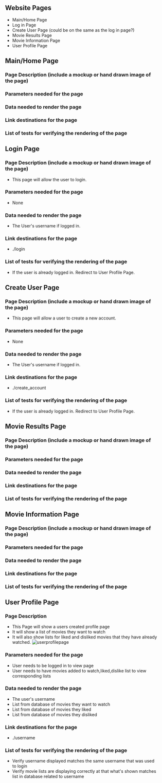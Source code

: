 ## Website Pages
  * Main/Home Page
  * Log in Page
  * Create User Page (could be on the same as the log in page?)
  * Movie Results Page
  * Movie Information Page
  * User Profile Page
  
## Main/Home Page
### Page Description (include a mockup or hand drawn image of the page)
### Parameters needed for the page
### Data needed to render the page
### Link destinations for the page
### List of tests for verifying the rendering of the page

## Login Page
### Page Description (include a mockup or hand drawn image of the page)
* This page will allow the user to login. 
### Parameters needed for the page
* None
### Data needed to render the page
* The User's username if logged in.
### Link destinations for the page
* ./login
### List of tests for verifying the rendering of the page
* If the user is already logged in. Redirect to User Profile Page. 

## Create User Page
### Page Description (include a mockup or hand drawn image of the page)
* This page will allow a user to create a new account. 
### Parameters needed for the page
* None
### Data needed to render the page
* The User's username if logged in.
### Link destinations for the page
* ./create_account
### List of tests for verifying the rendering of the page
* If the user is already logged in. Redirect to User Profile Page. 

## Movie Results Page
### Page Description (include a mockup or hand drawn image of the page)
### Parameters needed for the page
### Data needed to render the page
### Link destinations for the page
### List of tests for verifying the rendering of the page

## Movie Information Page
### Page Description (include a mockup or hand drawn image of the page)
### Parameters needed for the page
### Data needed to render the page
### Link destinations for the page
### List of tests for verifying the rendering of the page

## User Profile Page
### Page Description 
* This Page will show a users created profile page
* It will show a list of movies they want to watch
* It will also show lists for liked and disliked movies that they have already watched.
![userprofilepage](https://user-images.githubusercontent.com/83556347/225323812-d054b6fe-8a81-4f4c-8ab0-d0bdd4c53933.png)
### Parameters needed for the page
* User needs to be logged in to view page
* User needs to have movies added to watch,liked,dislike list to view corresponding lists
### Data needed to render the page
* The user's username
* List from database of movies they want to watch
* List from database of movies they liked
* List from database of movies they disliked
### Link destinations for the page
* ./username
### List of tests for verifying the rendering of the page
* Verify username displayed matches the same username that was used to login 
* Verify movie lists are displaying correctly at that what's shown matches list in database related to username
